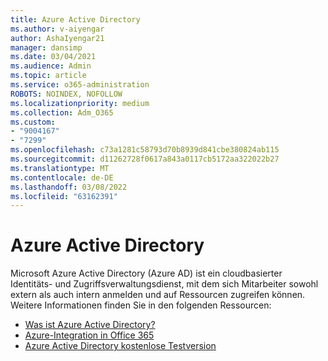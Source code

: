 ```yaml
---
title: Azure Active Directory
ms.author: v-aiyengar
author: AshaIyengar21
manager: dansimp
ms.date: 03/04/2021
ms.audience: Admin
ms.topic: article
ms.service: o365-administration
ROBOTS: NOINDEX, NOFOLLOW
ms.localizationpriority: medium
ms.collection: Adm_O365
ms.custom:
- "9004167"
- "7299"
ms.openlocfilehash: c73a1281c58793d70b8939d841cbe380824ab115
ms.sourcegitcommit: d11262728f0617a843a0117cb5172aa322022b27
ms.translationtype: MT
ms.contentlocale: de-DE
ms.lasthandoff: 03/08/2022
ms.locfileid: "63162391"
---
```

# <a name="azure-active-directory"></a>Azure Active Directory

Microsoft Azure Active Directory (Azure AD) ist ein cloudbasierter Identitäts- und Zugriffsverwaltungsdienst, mit dem sich Mitarbeiter sowohl extern als auch intern anmelden und auf Ressourcen zugreifen können. Weitere Informationen finden Sie in den folgenden Ressourcen:

- [Was ist Azure Active Directory?](https://go.microsoft.com/fwlink/?linkid=2081145)
- [Azure-Integration in Office 365](https://go.microsoft.com/fwlink/?linkid=2081218)
- [Azure Active Directory kostenlose Testversion](https://go.microsoft.com/fwlink/?linkid=2081144)
